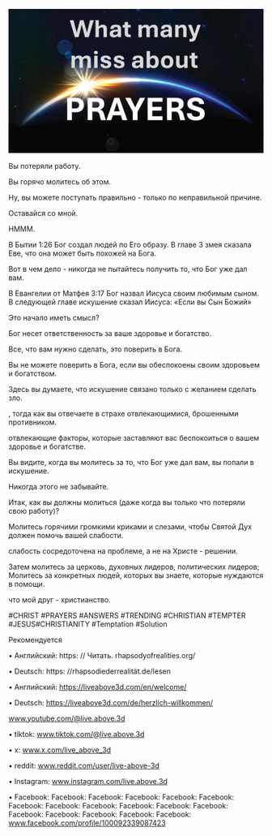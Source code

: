 ![Video cover image](../cover.jpg)

Вы потеряли работу.

Вы горячо молитесь об этом.

Ну, вы можете поступать правильно - только по неправильной причине.

Оставайся со мной.

HMMM.

В Бытии 1:26 Бог создал людей по Его образу. В главе 3 змея сказала Еве, что она может быть похожей на Бога.

Вот в чем дело - никогда не пытайтесь получить то, что Бог уже дал вам.

В Евангелии от Матфея 3:17 Бог назвал Иисуса своим любимым сыном. В следующей главе искушение сказал Иисуса: «Если вы Сын Божий»

Это начало иметь смысл?

Бог несет ответственность за ваше здоровье и богатство.

Все, что вам нужно сделать, это поверить в Бога.

Вы не можете поверить в Бога, если вы обеспокоены своим здоровьем и богатством.

Здесь вы думаете, что искушение связано только с желанием сделать зло.

, тогда как вы отвечаете в страхе отвлекающимися, брошенными противником.

отвлекающие факторы, которые заставляют вас беспокоиться о вашем здоровье и богатстве.

Вы видите, когда вы молитесь за то, что Бог уже дал вам, вы попали в искушение.

Никогда этого не забывайте.

Итак, как вы должны молиться (даже когда вы только что потеряли свою работу)?

Молитесь горячими громкими криками и слезами, чтобы Святой Дух должен помочь вашей слабости.

слабость сосредоточена на проблеме, а не на Христе - решении.

Затем молитесь за церковь, духовных лидеров, политических лидеров; Молитесь за конкретных людей, которых вы знаете, которые нуждаются в помощи.

что мой друг - христианство.

#CHRIST #PRAYERS #ANSWERS #TRENDING #CHRISTIAN #TEMPTER #JESUS ​​#CHRISTIANITY #Temptation #Solution

Рекомендуется

• Английский: https: // Читать. rhapsodyofrealities.org/

• Deutsch: https: //rhapsodiederrealität.de/lesen

• Английский: https://liveabove3d.com/en/welcome/

• Deutsch: https://liveabove3d.com/de/herzlich-willkommen/

www.youtube.com/@live.above.3d

• tiktok: www.tiktok.com/@live.above.3d

• x: www.x.com/live_above_3d  

• reddit: www.reddit.com/user/live-above-3d

• Instagram: www.instagram.com/live.above.3d

• Facebook: Facebook: Facebook: Facebook: Facebook: Facebook: Facebook: Facebook: Facebook: Facebook: Facebook: Facebook: Facebook: Facebook: Facebook: Facebook: Facebook: www.facebook.com/profile/100092339087423
